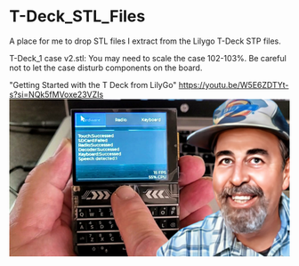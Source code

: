 # T-Deck_STL_Files
A place for me to drop STL files I extract from the Lilygo T-Deck STP files.

T-Deck_1 case v2.stl:
You may need to scale the case 102-103%. Be careful not to let the case disturb components on the board.

"Getting Started with the T Deck from LilyGo" https://youtu.be/W5E6ZDTYt-s?si=NQk5fMVoxe23VZIs
![](https://github.com/ShotokuTech/T-Deck_STL_Files/blob/main/getting%20started%20with%20the%20t-deck%20from%20lilygo.png)

